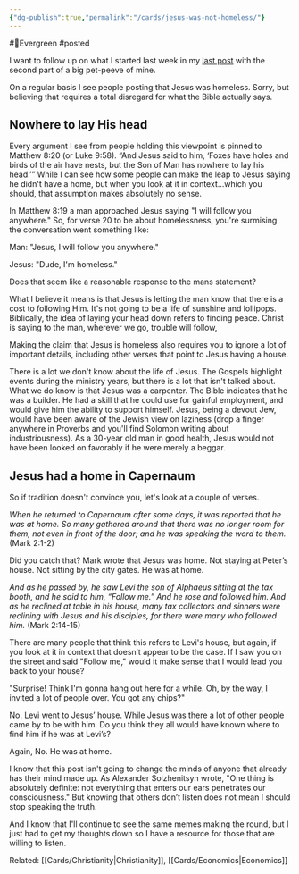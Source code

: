 ```yaml
---
{"dg-publish":true,"permalink":"/cards/jesus-was-not-homeless/"}
---
```


#🌲Evergreen 
#posted 

I want to follow up on what I started last week in my [last post](https://www.jimsmoot.com/jesus-was-not-a-socialist/) with the second part of a big pet-peeve of mine.

On a regular basis I see people posting that Jesus was homeless. Sorry, but believing that requires a total disregard for what the Bible actually says.

## Nowhere to lay His head

Every argument I see from people holding this viewpoint is pinned to Matthew 8:20 (or Luke 9:58). “And Jesus said to him, ‘Foxes have holes and birds of the air have nests, but the Son of Man has nowhere to lay his head.’” While I can see how some people can make the leap to Jesus saying he didn't have a home, but when you look at it in context…which you should, that assumption makes absolutely no sense.

In Matthew 8:19 a man approached Jesus saying "I will follow you anywhere." So, for verse 20 to be about homelessness, you're surmising the conversation went something like:

Man: "Jesus, I will follow you anywhere."

Jesus: "Dude, I'm homeless."

Does that seem like a reasonable response to the mans statement?

What I believe it means is that Jesus is letting the man know that there is a cost to following Him. It's not going to be a life of sunshine and lollipops. Biblically, the idea of laying your head down refers to finding peace. Christ is saying to the man, wherever we go, trouble will follow,

Making the claim that Jesus is homeless also requires you to ignore a lot of important details, including other verses that point to Jesus having a house.

There is a lot we don't know about the life of Jesus. The Gospels highlight events during the ministry years, but there is a lot that isn't talked about. What we do know is that Jesus was a carpenter. The Bible indicates that he was a builder. He had a skill that he could use for gainful employment, and would give him the ability to support himself. Jesus, being a devout Jew, would have been aware of the Jewish view on laziness (drop a finger anywhere in Proverbs and you'll find Solomon writing about industriousness). As a 30-year old man in good health, Jesus would not have been looked on favorably if he were merely a beggar.

## Jesus had a home in Capernaum

So if tradition doesn't convince you, let's look at a couple of verses.

_When he returned to Capernaum after some days, it was reported that he was at home. So many gathered around that there was no longer room for them, not even in front of the door; and he was speaking the word to them._ (Mark 2:1-2)

Did you catch that? Mark wrote that Jesus was home. Not staying at Peter’s house. Not sitting by the city gates. He was at home.

_And as he passed by, he saw Levi the son of Alphaeus sitting at the tax booth, and he said to him, “Follow me.” And he rose and followed him. And as he reclined at table in his house, many tax collectors and sinners were reclining with Jesus and his disciples, for there were many who followed him._ (Mark 2:14-15)

There are many people that think this refers to Levi's house, but again, if you look at it in context that doesn’t appear to be the case. If I saw you on the street and said "Follow me," would it make sense that I would lead you back to your house?

"Surprise! Think I'm gonna hang out here for a while. Oh, by the way, I invited a lot of people over. You got any chips?"

No. Levi went to Jesus’ house. While Jesus was there a lot of other people came by to be with him. Do you think they all would have known where to find him if he was at Levi’s?

Again, No. He was at home.

I know that this post isn't going to change the minds of anyone that already has their mind made up. As Alexander Solzhenitsyn wrote, "One thing is absolutely definite: not everything that enters our ears penetrates our consciousness." But knowing that others don’t listen does not mean I should stop speaking the truth.

And I know that I'll continue to see the same memes making the round, but I just had to get my thoughts down so I have a resource for those that are willing to listen.


Related: [[Cards/Christianity\|Christianity]], [[Cards/Economics\|Economics]]